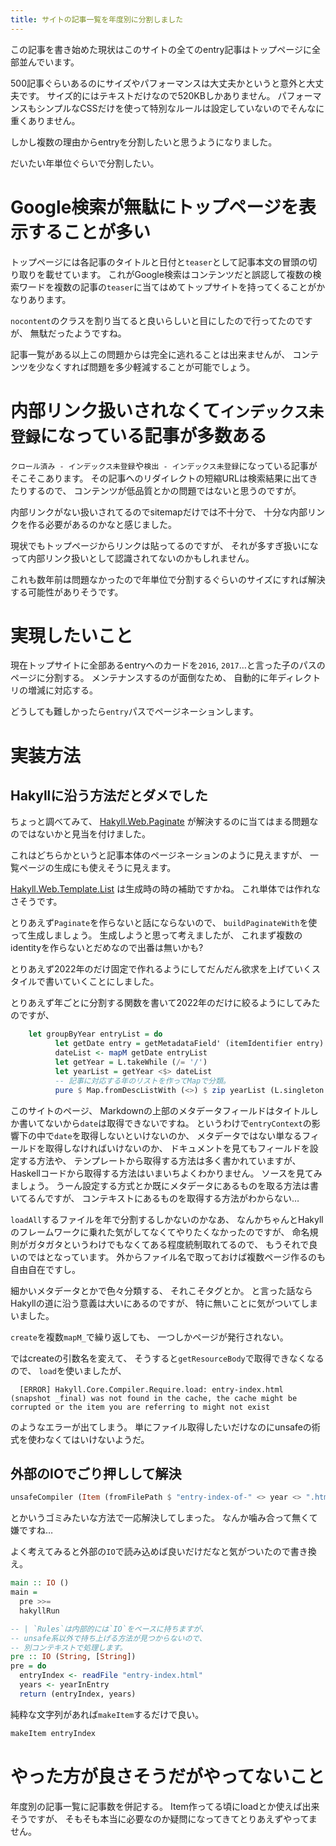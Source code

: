 ```yaml
---
title: サイトの記事一覧を年度別に分割しました
---
```


この記事を書き始めた現状はこのサイトの全てのentry記事はトップページに全部並んでいます。

500記事ぐらいあるのにサイズやパフォーマンスは大丈夫かというと意外と大丈夫です。
サイズ的にはテキストだけなので520KBしかありません。
パフォーマンスもシンプルなCSSだけを使って特別なルールは設定していないのでそんなに重くありません。

しかし複数の理由からentryを分割したいと思うようになりました。

だいたい年単位ぐらいで分割したい。

# Google検索が無駄にトップページを表示することが多い

トップページには各記事のタイトルと日付と`teaser`として記事本文の冒頭の切り取りを載せています。
これがGoogle検索はコンテンツだと誤認して複数の検索ワードを複数の記事の`teaser`に当てはめてトップサイトを持ってくることがかなりあります。

`nocontent`のクラスを割り当てると良いらしいと目にしたので行ってたのですが、
無駄だったようですね。

記事一覧がある以上この問題からは完全に逃れることは出来ませんが、
コンテンツを少なくすれば問題を多少軽減することが可能でしょう。

# 内部リンク扱いされなくて`インデックス未登録`になっている記事が多数ある

`クロール済み - インデックス未登録`や`検出 - インデックス未登録`になっている記事がそこそこあります。
その記事へのリダイレクトの短縮URLは検索結果に出てきたりするので、
コンテンツが低品質とかの問題ではないと思うのですが。

内部リンクがない扱いされてるのでsitemapだけでは不十分で、
十分な内部リンクを作る必要があるのかなと感じました。

現状でもトップページからリンクは貼ってるのですが、
それが多すぎ扱いになって内部リンク扱いとして認識されてないのかもしれません。

これも数年前は問題なかったので年単位で分割するぐらいのサイズにすれば解決する可能性がありそうです。

# 実現したいこと

現在トップサイトに全部あるentryへのカードを`2016`, `2017`…と言った子のパスのページに分割する。
メンテナンスするのが面倒なため、
自動的に年ディレクトリの増減に対応する。

どうしても難しかったら`entry`パスでページネーションします。

# 実装方法

## Hakyllに沿う方法だとダメでした

ちょっと調べてみて、
[Hakyll.Web.Paginate](https://www.stackage.org/haddock/lts-19.9/hakyll-4.15.1.1/Hakyll-Web-Paginate.html)
が解決するのに当てはまる問題なのではないかと見当を付けました。

これはどちらかというと記事本体のページネーションのように見えますが、
一覧ページの生成にも使えそうに見えます。

[Hakyll.Web.Template.List](https://www.stackage.org/haddock/lts-19.9/hakyll-4.15.1.1/Hakyll-Web-Template-List.html)
は生成時の時の補助ですかね。
これ単体では作れなさそうです。

とりあえず`Paginate`を作らないと話にならないので、
`buildPaginateWith`を使って生成しましょう。
生成しようと思って考えましたが、
これまず複数のidentityを作らないとだめなので出番は無いかも?

とりあえず2022年のだけ固定で作れるようにしてだんだん欲求を上げていくスタイルで書いていくことにしました。

とりあえず年ごとに分割する関数を書いて2022年のだけに絞るようにしてみたのですが、

~~~hs
    let groupByYear entryList = do
          let getDate entry = getMetadataField' (itemIdentifier entry) "date"
          dateList <- mapM getDate entryList
          let getYear = L.takeWhile (/= '/')
          let yearList = getYear <$> dateList
          -- 記事に対応する年のリストを作ってMapで分類。
          pure $ Map.fromDescListWith (<>) $ zip yearList (L.singleton <$> entryList)
~~~

このサイトのページ、
Markdownの上部のメタデータフィールドはタイトルしか書いてないから`date`は取得できないですね。
というわけで`entryContext`の影響下の中で`date`を取得しないといけないのか、
メタデータではない単なるフィールドを取得しなければいけないのか、
ドキュメントを見てもフィールドを設定する方法や、
テンプレートから取得する方法は多く書かれていますが、
Haskellコードから取得する方法はいまいちよくわかりません。
ソースを見てみましょう。
うーん設定する方式とか既にメタデータにあるものを取る方法は書いてるんですが、
コンテキストにあるものを取得する方法がわからない…

`loadAll`するファイルを年で分割するしかないのかなあ、
なんかちゃんとHakyllのフレームワークに乗れた気がしてなくてやりたくなかったのですが、
命名規則がガタガタというわけでもなくてある程度統制取れてるので、
もうそれで良いのではとなっています。
外からファイル名で取っておけば複数ページ作るのも自由自在ですし。

細かいメタデータとかで色々分類する、
それこそタグとか。
と言った話ならHakyllの道に沿う意義は大いにあるのですが、
特に無いことに気がついてしまいました。

`create`を複数`mapM_`で繰り返しても、
一つしかページが発行されない。

ではcreateの引数名を変えて、
そうすると`getResourceBody`で取得できなくなるので、
`load`を使いましたが、

~~~
  [ERROR] Hakyll.Core.Compiler.Require.load: entry-index.html (snapshot _final) was not found in the cache, the cache might be corrupted or the item you are referring to might not exist
~~~

のようなエラーが出てしまう。
単にファイル取得したいだけなのにunsafeの術式を使わなくてはいけないようだ。

## 外部のIOでごり押しして解決

~~~hs
unsafeCompiler (Item (fromFilePath $ "entry-index-of-" <> year <> ".html") <$> readFile "entry-index.html")
~~~

とかいうゴミみたいな方法で一応解決してしまった。
なんか噛み合って無くて嫌ですね…

よく考えてみると外部の`IO`で読み込めば良いだけだなと気がついたので書き換え。

~~~hs
main :: IO ()
main =
  pre >>=
  hakyllRun

-- | `Rules`は内部的には`IO`をベースに持ちますが、
-- unsafe系以外で持ち上げる方法が見つからないので、
-- 別コンテキストで処理します。
pre :: IO (String, [String])
pre = do
  entryIndex <- readFile "entry-index.html"
  years <- yearInEntry
  return (entryIndex, years)
~~~

純粋な文字列があれば`makeItem`するだけで良い。

~~~hs
makeItem entryIndex
~~~

# やった方が良さそうだがやってないこと

年度別の記事一覧に記事数を併記する。
Item作ってる頃にloadとか使えば出来そうですが、
そもそも本当に必要なのか疑問になってきてとりあえずやってません。
